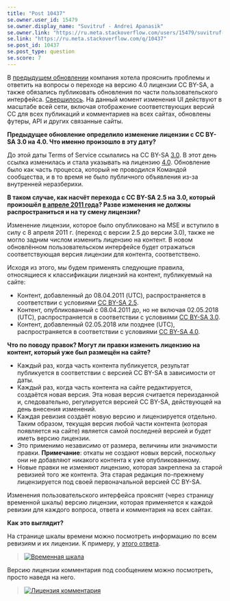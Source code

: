 ```yaml
---
title: "Post 10437"
se.owner.user_id: 15479
se.owner.display_name: "Suvitruf - Andrei Apanasik"
se.owner.link: "https://ru.meta.stackoverflow.com/users/15479/suvitruf-andrei-apanasik"
se.link: "https://ru.meta.stackoverflow.com/q/10437"
se.post_id: 10437
se.post_type: question
se.score: 7
---
```

<p>В <a href="https://meta.stackexchange.com/q/344491/260198">предыдущем обновлении</a> компания хотела прояснить проблемы и ответить на вопросы о переходе на версию 4.0 лицензии CC BY-SA, а также обязались публиковать обновления по части пользовательского интерфейса. <a href="https://meta.stackexchange.com/q/347758/260198">Свершилось</a>. На данный момент изменения UI действуют в масштабе всей сети, включая отображение соответствующих версий CC для всех публикаций и комментариев на всех сайтах, обновлены футеры, API и других связанные сайты.</p>

<p><strong>Предыдущее обновление определило изменение лицензии с CC BY-SA 3.0 на 4.0. Что именно произошло в эту дату?</strong></p>

<p>До этой даты Terms of Service ссылались на CC BY-SA <a href="https://creativecommons.org/licenses/by-sa/3.0/" rel="nofollow noreferrer">3.0</a>. В этот день ссылка изменилась и стала указывать на лицензию <a href="https://creativecommons.org/licenses/by-sa/4.0/" rel="nofollow noreferrer">4.0</a>. Обновление было как часть процесса, который не проводился Командой сообщества, и в то время не было публичного объявления из-за внутренней неразберихи.</p>

<p><strong>В таком случае, как насчёт перехода с CC BY-SA 2.5 на 3.0, который произошёл <a href="https://meta.stackexchange.com/a/95033/260198">в апреле 2011 года</a>? Разве изменения не должны распространиться и на ту смену лицензии?</strong></p>

<p>Изменение лицензии, которое было опубликовано на MSE и вступило в силу с 8 апреля 2011 г. (переход с версии 2.5 до версии 3.0), также не могло задним числом изменить лицензию на контент. В новом обновлённом пользовательском интерфейсе будет отражаться соответствующая версия лицензии для контента, соответствено.</p>

<p>Исходя из этого, мы будем применять следующие правила, относящиеся к классификации лицензий на контент, публикуемый на сайте:</p>

<ul>
<li>Контент, добавленный до 08.04.2011 (UTC), распространяется в соответствии с условиями <a href="https://creativecommons.org/licenses/by-sa/2.5/" rel="nofollow noreferrer">CC BY-SA 2.5</a>.</li>
<li>Контент, опубликованный с 08.04.2011 до, но не включая 02.05.2018 (UTC), распространяется в соответствии с условиями <a href="https://creativecommons.org/licenses/by-sa/3.0/" rel="nofollow noreferrer">CC BY-SA 3.0</a>.</li>
<li>Контент, добавленный 02.05.2018 или позднее (UTC), распространяется в соответствии с условиями <a href="https://creativecommons.org/licenses/by-sa/4.0/" rel="nofollow noreferrer">CC BY-SA 4.0</a>.</li>
</ul>

<p><strong>Что по поводу правок? Могут ли правки изменить лицензию на контент, который уже был размещён на сайте?</strong></p>

<ul>
<li>Каждый раз, когда часть контента публикуется, результат публикуется в соответствии с версией CC BY-SA в зависимости от даты.</li>
<li>Каждый раз, когда часть контента на сайте редактируется, создаётся новая версия. Эта новая версия считается переизданной и, следовательно, регулируется версией CC BY-SA, действующей на день внесения изменений.</li>
<li>Каждая ревизия создаёт новую версию и лицензируется отдельно. Таким образом, текущая версия любой части контента (которая появляется на сайте) является самой последней версией и будет иметь версию лицензии.</li>
<li>Это применимо независимо от размера, величины или значимости правки. <strong>Примечание</strong>: откаты не создают новых версий, поскольку они не добавляют никакого контента к уже опубликованному.</li>
<li>Новые правки не изменяют лицензию, которая закреплена за старой ревизией того же контента. Эта старая редакция по-прежнему лицензируется под своей первоначальной версией CC BY-SA.</li>
</ul>

<p>Изменения пользовательского интерфейса прояснят (через страницу временной шкалы) версию лицензии, которая применяется к каждой ревизии для каждого вопроса, ответа и комментария на всех сайтах.</p>

<p><strong>Как это выглядит?</strong></p>

<p>На странице шкалы времени можно посмотреть информацию по всем ревизиям и их лицензии. К примеру, у <a href="https://ru.stackoverflow.com/posts/272283/timeline">этого ответа</a>.</p>

<blockquote>
  <p><a href="https://i.stack.imgur.com/i8lTv.png" rel="nofollow noreferrer"><img src="https://i.stack.imgur.com/i8lTv.png" alt="Временная шкала"></a></p>
</blockquote>

<p>Версию лицензии комментария под сообщением можно посмотреть, просто наведя на него.</p>

<blockquote>
  <p><a href="https://i.stack.imgur.com/0RGvO.png" rel="nofollow noreferrer"><img src="https://i.stack.imgur.com/0RGvO.png" alt="Лицензия комментария"></a></p>
</blockquote>
